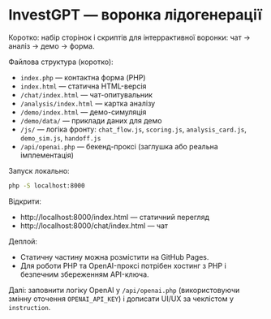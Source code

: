 # InvestGPT — воронка лідогенерації

Коротко: набір сторінок і скриптів для інтеррактивної воронки: чат → аналіз → демо → форма.

Файлова структура (коротко):

- `index.php` — контактна форма (PHP)
- `index.html` — статична HTML-версія
- `/chat/index.html` — чат-опитувальник
- `/analysis/index.html` — картка аналізу
- `/demo/index.html` — демо-симуляція
- `/demo/data/` — приклади даних для демо
- `/js/` — логіка фронту: `chat_flow.js`, `scoring.js`, `analysis_card.js`, `demo_sim.js`, `handoff.js`
- `/api/openai.php` — бекенд-проксі (заглушка або реальна імплементація)

Запуск локально:

```bash
php -S localhost:8000
```

Відкрити:
- http://localhost:8000/index.html — статичний перегляд
- http://localhost:8000/chat/index.html — чат

Деплой:
- Статичну частину можна розмістити на GitHub Pages.
- Для роботи PHP та OpenAI-проксі потрібен хостинг з PHP і безпечним збереженням API-ключа.

Далі: заповнити логіку OpenAI у `/api/openai.php` (використовуючи змінну оточення `OPENAI_API_KEY`) і дописати UI/UX за чеклістом у `instruction`.